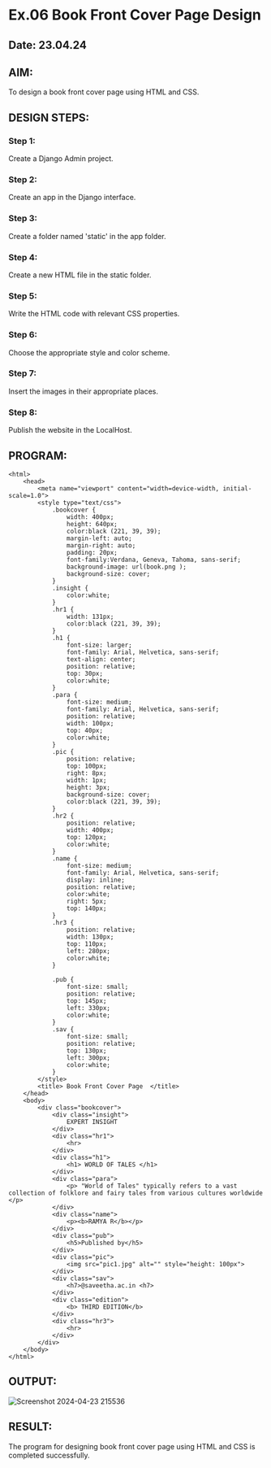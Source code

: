 # Ex.06 Book Front Cover Page Design
## Date: 23.04.24

## AIM:
To design a book front cover page using HTML and CSS.

## DESIGN STEPS:

### Step 1:
Create a Django Admin project.

### Step 2:
Create an app in the Django interface.

### Step 3:
Create a folder named 'static' in the app folder.

### Step 4:
Create a new HTML file in the static folder.

### Step 5:
Write the HTML code with relevant CSS properties.

### Step 6:
Choose the appropriate style and color scheme.

### Step 7:
Insert the images in their appropriate places.

### Step 8:
Publish the website in the LocalHost.

## PROGRAM:
```
<html>
    <head>
        <meta name="viewport" content="width=device-width, initial-scale=1.0">
        <style type="text/css">
            .bookcover {
                width: 400px;
                height: 640px;
                color:black (221, 39, 39);
                margin-left: auto;
                margin-right: auto;
                padding: 20px;
                font-family:Verdana, Geneva, Tahoma, sans-serif;
                background-image: url(book.png );
                background-size: cover;
            }
            .insight {
                color:white;
            }
            .hr1 {
                width: 131px;
                color:black (221, 39, 39);
            }
            .h1 {
                font-size: larger;
                font-family: Arial, Helvetica, sans-serif;
                text-align: center;
                position: relative;
                top: 30px;
                color:white;
            }
            .para {
                font-size: medium;
                font-family: Arial, Helvetica, sans-serif;
                position: relative;
                width: 100px;
                top: 40px; 
                color:white; 
            }
            .pic {
                position: relative;
                top: 100px;
                right: 8px;
                width: 1px;
                height: 3px;
                background-size: cover;
                color:black (221, 39, 39);
            }
            .hr2 {
                position: relative;
                width: 400px;
                top: 120px;
                color:white;
            }
            .name {
                font-size: medium;
                font-family: Arial, Helvetica, sans-serif;
                display: inline;
                position: relative;
                color:white;
                right: 5px;
                top: 140px;
            }
            .hr3 {
                position: relative;
                width: 130px;
                top: 110px;
                left: 280px;
                color:white;
            }
            
            .pub {
                font-size: small;
                position: relative;
                top: 145px;
                left: 330px; 
                color:white;
            }
            .sav {
                font-size: small;
                position: relative;
                top: 130px;
                left: 300px;
                color:white;
            }
        </style>
        <title> Book Front Cover Page  </title>
    </head>
    <body>
        <div class="bookcover">
            <div class="insight">
                EXPERT INSIGHT
            </div>
            <div class="hr1">
                <hr>
            </div>
            <div class="h1">
                <h1> WORLD OF TALES </h1>
            </div>
            <div class="para">
                <p> "World of Tales" typically refers to a vast collection of folklore and fairy tales from various cultures worldwide </p>
            </div>
            <div class="name">
                <p><b>RAMYA R</b></p>
            </div>
            <div class="pub">
                <h5>Published by</h5>
            </div>
            <div class="pic">
                <img src="pic1.jpg" alt="" style="height: 100px">
            </div>
            <div class="sav">
                <h7>@saveetha.ac.in <h7>
            </div>
            <div class="edition">
                <b> THIRD EDITION</b>
            </div>
            <div class="hr3">
                <hr>
            </div>
        </div>
    </body>
</html>
```
## OUTPUT:
![Screenshot 2024-04-23 215536](https://github.com/ramya23000505/cover/assets/149370791/094c7983-cad6-4bc3-9ee6-09d978401b93)
## RESULT:
The program for designing book front cover page using HTML and CSS is completed successfully.
